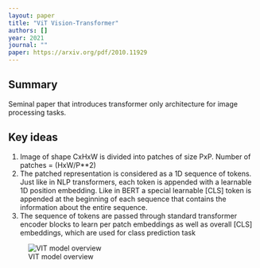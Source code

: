 ```yaml
---
layout: paper
title: "ViT Vision-Transformer"
authors: []
year: 2021
journal: ""
paper: https://arxiv.org/pdf/2010.11929
---
```


## Summary

Seminal paper that introduces transformer only architecture for image processing tasks.

## Key ideas

1. Image of shape CxHxW is divided into patches of size PxP. Number of patches = (HxW/P**2)
2. The patched representation is considered as a 1D sequence of tokens. Just like in NLP transformers, each token is appended with a learnable 1D position embedding. Like in BERT a special learnable [CLS] token is appended at the beginning of each sequence that contains the information about the entire sequence.
3. The sequence of tokens are passed through standard transformer encoder blocks to learn per patch embeddings as well as overall [CLS] embeddings, which are used for class prediction task 

<figure class="image-container">
    <img src="{{ '/assets/images/vit.png' | relative_url }}" alt="VIT model overview" class="paper-image">
    <figcaption class="image-caption">VIT model overview</figcaption>
</figure>